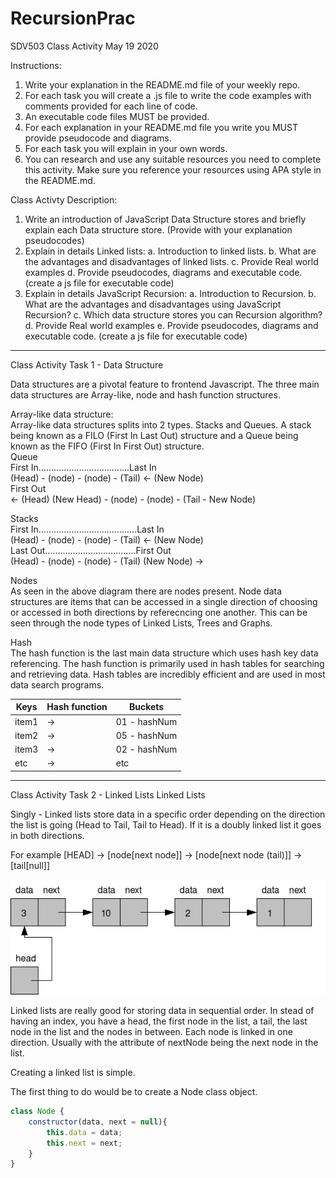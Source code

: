 # RecursionPrac
SDV503 Class Activity May 19 2020 

Instructions: 
1.	Write your explanation in the README.md file of your weekly repo.
2.	For each task you will create a .js file to write the code examples with comments provided for each line of code.
3.	An executable code files MUST be provided.
4.	For each explanation in your README.md file you write you MUST provide pseudocode and diagrams.   
5.	For each task you will explain in your own words.
6.	You can research and use any suitable resources you need to complete this activity. Make sure you reference your resources using APA style in the README.md.

Class Activty Description:
1.	Write an introduction of JavaScript Data Structure stores and briefly explain each Data structure store. (Provide with your explanation pseudocodes)  
2.	Explain in details Linked lists:
a.	Introduction to linked lists.
b.	What are the advantages and disadvantages of linked lists.
c.	Provide Real world examples
d.	Provide pseudocodes, diagrams and executable code. (create a js file for executable code)
3.	Explain in details JavaScript Recursion:
a.	Introduction to Recursion.
b.	What are the advantages and disadvantages using JavaScript Recursion?
c.	Which data structure stores you can Recursion algorithm?
d.	 Provide Real world examples
e.	Provide pseudocodes, diagrams and executable code. (create a js file for executable code)

___

Class Activity Task 1 - Data Structure <br /> 

Data structures are a pivotal feature to frontend Javascript. The three main data structures are Array-like, node and hash function structures. 

Array-like data structure: <br /> 
Array-like data structures splits into 2 types. Stacks and Queues. 
A stack being known as a FILO (First In Last Out) structure and a Queue being known as the FIFO (First In First Out) structure. <br /> 
Queue <br /> 
First In....................................Last In <br /> 
(Head) - (node) - (node) - (Tail) <- (New Node) <br /> 
First Out <br /> 
<- (Head) (New Head) - (node) - (node) - (Tail - New Node) <br /> 

Stacks <br /> 
First In.......................................Last In <br /> 
(Head) - (node) - (node) - (Tail) <- (New Node) <br /> 
Last Out....................................First Out <br /> 
(Head) - (node) - (node) - (Tail) (New Node) -> <br /> 

Nodes <br /> 
As seen in the above diagram there are nodes present. Node data structures are items that can be accessed in a single direction of choosing or accessed in both directions by referecncing one another. 
This can be seen through the node types of Linked Lists, Trees and Graphs. 

Hash <br /> 
The hash function is the last main data structure which uses hash key data referencing. The hash function is primarily used in hash tables for searching and retrieving data. Hash tables are incredibly efficient and are used in most data search programs. <br /> 

Keys | Hash function | Buckets
---|---|---
item1 | -> | 01 - hashNum
item2 | -> | 05 - hashNum
item3 | -> | 02 - hashNum
etc | -> | etc

---

Class Activity Task 2 - Linked Lists
Linked Lists 

Singly - Linked lists store data in a specific order depending on the direction the list is going (Head to Tail, Tail to Head). 
If it is a doubly linked list it goes in both directions. 

For example 
[HEAD] -> [node[next node]] -> [node[next node (tail)]] -> [tail[null]]

![Linked list Pic](/images/list.png)

Linked lists are really good for storing data in sequential order. In stead of having an index, you have a head, the first node in the list, a tail, the last node in the list and the nodes in between. Each node is linked in one direction. Usually with the attribute of nextNode being the next node in the list. <br />

Creating a linked list is simple. 

The first thing to do would be to create a Node class object. 

```javascript
class Node {
    constructor(data, next = null){
        this.data = data;
        this.next = next;
    }
}
```